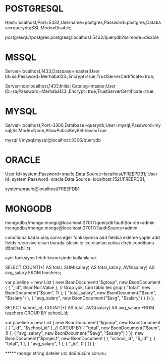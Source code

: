 # POSTGRESQL
Host=localhost;Port=5432;Username=postgres;Password=postgres;Database=querydb;SSL Mode=Disable;

postgresql://postgres:postgres@localhost:5432/querydb?sslmode=disable

# MSSQL
Server=localhost,1433;Database=master;User Id=sa;Password=Merhaba123.;Encrypt=true;TrustServerCertificate=true;

Server=tcp:localhost,1433;Initial Catalog=master;User ID=sa;Password=Merhaba123.;Encrypt=true;TrustServerCertificate=true;

# MYSQL
Server=localhost;Port=3306;Database=querydb;User=mysql;Password=mysql;SslMode=None;AllowPublicKeyRetrieval=True

mysql://mysql:mysql@localhost:3306/querydb

# ORACLE
User Id=system;Password=oracle;Data Source=localhost/FREEPDB1;
User Id=system;Password=oracle;Data Source=localhost:1521/FREEPDB1;

system/oracle@localhost/FREEPDB1

# MONGODB
mongodb://mongo:mongo@localhost:27017/querydb?authSource=admin
mongodb://mongo:mongo@localhost:27017/?authSource=admin


conditiona kadar ulaş sonra eğer fonksiyonsa add fieldsa ekleme yaptır
add fields recursive olsun burada işlesin iç içe olanları
yoksa direk conditionu döndirebilirz

aynı fonksiyon fetch kısmı içinde kullanılacak


SELECT COUNT(*) AS total, SUM(salary) AS total_salary, AVG(salary) AS avg_salary
FROM teachers;

var pipeline = new List<BsonDocument>
{
    new BsonDocument("$group", new BsonDocument
    {
        { "_id", BsonNull.Value },  // Grup yok, tüm tablo tek grup
        { "total", new BsonDocument("$sum", 1) },
        { "total_salary", new BsonDocument("$sum", "$salary") },
        { "avg_salary", new BsonDocument("$avg", "$salary") }
    })
};



SELECT school_id, COUNT(*) AS total, AVG(salary) AS avg_salary
FROM teachers
GROUP BY school_id;


var pipeline = new List<BsonDocument>
{
    new BsonDocument("$group", new BsonDocument
    {
        { "_id", "$school_id" },   // GROUP BY
        { "total", new BsonDocument("$sum", 1) },
        { "avg_salary", new BsonDocument("$avg", "$salary") }
    }),
    new BsonDocument("$project", new BsonDocument
    {
        { "school_id", "$_id" },
        { "total", 1 },
        { "avg_salary", 1 },
        { "_id", 0 }
    })
};



***** mongo string dateler utc döünüşüm sorunu
